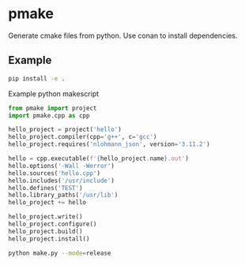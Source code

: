 # pmake

Generate cmake files from python. Use conan to install dependencies.

## Example

```sh
pip install -e .
```

Example python makescript

```python
from pmake import project
import pmake.cpp as cpp

hello_project = project('hello')
hello_project.compiler(cpp='g++', c='gcc')
hello_project.requires('nlohmann_json', version='3.11.2')

hello = cpp.executable(f'{hello_project.name}.out')
hello.options('-Wall -Werror')
hello.sources('hello.cpp')
hello.includes('/usr/include')
hello.defines('TEST')
hello.library_paths('/usr/lib')
hello_project += hello

hello_project.write()
hello_project.configure()
hello_project.build()
hello_project.install()
```

```sh
python make.py --mode=release
```